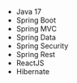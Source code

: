 - Java 17
- Spring Boot
- Spring MVC
- Spring Data
- Spring Security
- Spring Rest
- ReactJS
- Hibernate
